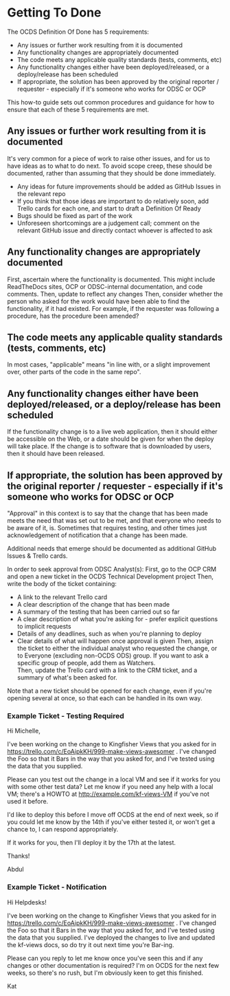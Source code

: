 # Getting To Done

The OCDS Definition Of Done has 5 requirements:

* Any issues or further work resulting from it is documented
* Any functionality changes are appropriately documented
* The code meets any applicable quality standards (tests, comments, etc)
* Any functionality changes either have been deployed/released, or a deploy/release has been scheduled 
* If appropriate, the solution has been approved by the original reporter / requester - especially if it's someone who works for ODSC or OCP

This how-to guide sets out common procedures and guidance for how to ensure that each of these 5 requirements are met. 

## Any issues or further work resulting from it is documented

It's very common for a piece of work to raise other issues, and for us to have ideas as to what to do next. To avoid scope creep, these should be documented, rather than assuming that they should be done immediately.  

* Any ideas for future improvements should be added as GitHub Issues in the relevant repo
* If you think that those ideas are important to do relatively soon, add Trello cards for each one, and start to draft a Definition Of Ready
* Bugs should be fixed as part of the work
* Unforeseen shortcomings are a judgement call; comment on the relevant GitHub issue and directly contact whoever is affected to ask

## Any functionality changes are appropriately documented

First, ascertain where the functionality is documented. This might include ReadTheDocs sites, OCP or ODSC-internal documentation, and code comments. 
Then, update to reflect any changes
Then, consider whether the person who asked for the work would have been able to find the functionality, if it had existed. For example, if the requester was following a procedure, has the procedure been amended?

## The code meets any applicable quality standards (tests, comments, etc)

In most cases, "applicable" means "in line with, or a slight improvement over, other parts of the code in the same repo". 

## Any functionality changes either have been deployed/released, or a deploy/release has been scheduled

If the functionality change is to a live web application, then it should either be accessible on the Web, or a date should be given for when the deploy will take place. If the change is to software that is downloaded by users, then it should have been released.

## If appropriate, the solution has been approved by the original reporter / requester - especially if it's someone who works for ODSC or OCP

"Approval" in this context is to say that the change that has been made meets the need that was set out to be met, and that everyone who needs to be aware of it, is. Sometimes that requires testing, and other times just acknowledgement of notification that a change has been made. 

Additional needs that emerge should be documented as additional GitHub Issues & Trello cards.

In order to seek approval from ODSC Analyst(s):
First, go to the OCP CRM and open a new ticket in the OCDS Technical Development project
Then, write the body of the ticket containing:
* A link to the relevant Trello card 
* A clear description of the change that has been made
* A summary of the testing that has been carried out so far
* A clear description of what you're asking for - prefer explicit questions to implicit requests
* Details of any deadlines, such as when you're planning to deploy
* Clear details of what will happen once approval is given
Then, assign the ticket to either the individual analyst who requested the change, or to Everyone (excluding non-OCDS ODS) group. If you want to ask a specific group of people, add them as Watchers.  
Then, update the Trello card with a link to the CRM ticket, and a summary of what's been asked for. 

Note that a new ticket should be opened for each change, even if you're opening several at once, so that each can be handled in its own way. 

### Example Ticket - Testing Required

Hi Michelle,

I've been working on the change to Kingfisher Views that you asked for in https://trello.com/c/EoAipkKH/999-make-views-awesomer . I've changed the Foo so that it Bars in the way that you asked for, and I've tested using the data that you supplied. 

Please can you test out the change in a local VM and see if it works for you with some other test data? Let me know if you need any help with a local VM; there's a HOWTO at http://example.com/kf-views-VM if you've not used it before. 

I'd like to deploy this before I move off OCDS at the end of next week, so if you could let me know by the 14th if you've either tested it, or won't get a chance to, I can respond appropriately. 

If it works for you, then I'll deploy it by the 17th at the latest. 

Thanks!

Abdul

### Example Ticket - Notification 

Hi Helpdesks! 

I've been working on the change to Kingfisher Views that you asked for in https://trello.com/c/EoAipkKH/999-make-views-awesomer . I've changed the Foo so that it Bars in the way that you asked for, and I've tested using the data that you
supplied. I've deployed the changes to live and updated the kf-views docs, so do try it out next time you're Bar-ing. 

Please can you reply to let me know once you've seen this and if any changes or other documentation is required? I'm on OCDS for the next few weeks, so there's no rush, but I'm obviously keen to get this finished. 

Kat
